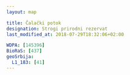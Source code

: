 ```yaml
---
layout: map

title: Čalački potok
designation: Strogi prirodni rezervat
last_modified_at: 2018-07-29T18:32:06+02:00

WDPA: [145396]
BioRaS: [437]
geoSrbija:
  L1_183: [41]
---
```

